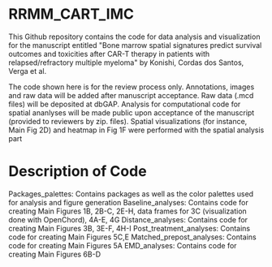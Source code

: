# RRMM_CART_IMC
This Github repository contains the code for data analysis and visualization for the manuscript entitled "Bone marrow spatial signatures predict survival outcomes and toxicities after CAR-T therapy in patients with relapsed/refractory multiple myeloma" by Konishi, Cordas dos Santos, Verga et al. 

The code shown here is for the review process only. Annotations, images and raw data will be added after manuscript acceptance. Raw data (.mcd files) will be deposited at dbGAP. Analysis for computational code for spatial ananlyses will be made public upon acceptance of the manuscript (provided to reviewers by zip. files).  Spatial visualizations (for instance, Main Fig 2D) and heatmap in Fig 1F were performed with the spatial analysis part 

# Description of Code
Packages_palettes: Contains packages as well as the color palettes used for analysis and figure generation
Baseline_analyses: Contains code for creating Main Figures 1B, 2B-C, 2E-H, data frames for 3C (visualization done with OpenChord), 4A-E, 4G
Distance_analyses: Contains code for creating Main Figures 3B, 3E-F, 4H-I
Post_treatment_analyses: Contains code for creating Main Figures 5C,E
Matched_prepost_analyses: Contains code for creating Main Figures 5A
EMD_analyses: Contains code for creating Main Figures 6B-D
